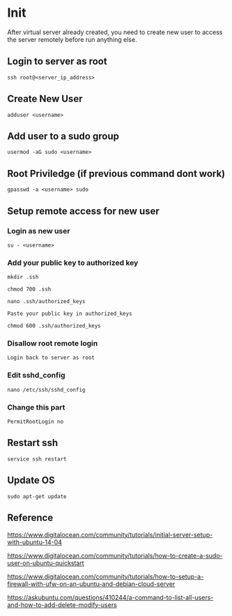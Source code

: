 # Init

After virtual server already created, you need to create new user to access the server remotely before run anything else.

## Login to server as root

`ssh root@<server_ip_address>`

## Create New User

`adduser <username>`

## Add user to a sudo group

`usermod -aG sudo <username>`

## Root Priviledge (if previous command dont work)

`gpasswd -a <username> sudo`

## Setup remote access for new user

### Login as new user

`su - <username>`

### Add your public key to authorized key

`mkdir .ssh`

`chmod 700 .ssh`

`nano .ssh/authorized_keys`

`Paste your public key in authorized_keys`

`chmod 600 .ssh/authorized_keys`

### Disallow root remote login

`Login back to server as root`

### Edit sshd_config

`nano /etc/ssh/sshd_config`

### Change this part

`PermitRootLogin no`

## Restart ssh

`service ssh restart`

## Update OS

`sudo apt-get update`

## Reference

https://www.digitalocean.com/community/tutorials/initial-server-setup-with-ubuntu-14-04

https://www.digitalocean.com/community/tutorials/how-to-create-a-sudo-user-on-ubuntu-quickstart

https://www.digitalocean.com/community/tutorials/how-to-setup-a-firewall-with-ufw-on-an-ubuntu-and-debian-cloud-server

https://askubuntu.com/questions/410244/a-command-to-list-all-users-and-how-to-add-delete-modify-users
